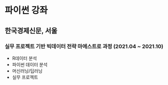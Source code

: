 # 파이썬 강좌

## 한국경제신문, 서울
### 실무 프로젝트 기반 빅데이터 전략 마에스트로 과정 (2021.04 ~ 2021.10)
- R데이터 분석
- 파이썬 데이터 분석
- 머신러닝/딥러닝
- 실무  프로젝트
